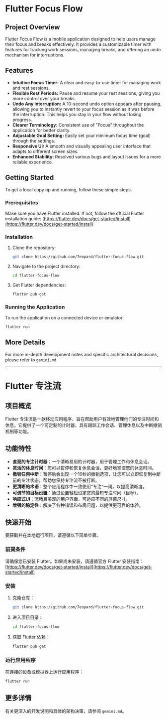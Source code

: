 # Flutter Focus Flow

## Project Overview

Flutter Focus Flow is a mobile application designed to help users manage their focus and breaks effectively. It provides a customizable timer with features for tracking work sessions, managing breaks, and offering an undo mechanism for interruptions.

## Features

- **Intuitive Focus Timer:** A clear and easy-to-use timer for managing work and rest sessions.
- **Flexible Rest Periods:** Pause and resume your rest sessions, giving you more control over your breaks.
- **Undo Any Interruption:** A 10-second undo option appears after pausing, allowing you to instantly revert to your focus session as it was before the interruption. This helps you stay in your flow without losing progress.
- **Clearer Terminology:** Consistent use of "Focus" throughout the application for better clarity.
- **Adjustable Goal Setting:** Easily set your minimum focus time (goal) through the settings.
- **Responsive UI:** A smooth and visually appealing user interface that adapts to different screen sizes.
- **Enhanced Stability:** Resolved various bugs and layout issues for a more reliable experience.

## Getting Started

To get a local copy up and running, follow these simple steps.

### Prerequisites

Make sure you have Flutter installed. If not, follow the official Flutter installation guide:
[https://flutter.dev/docs/get-started/install](https://flutter.dev/docs/get-started/install)

### Installation

1.  Clone the repository:
    ```bash
    git clone https://github.com/7eopard/flutter-focus-flow.git
    ```
2.  Navigate to the project directory:
    ```bash
    cd flutter-focus-flow
    ```
3.  Get Flutter dependencies:
    ```bash
    flutter pub get
    ```

### Running the Application

To run the application on a connected device or emulator:

```bash
flutter run
```

## More Details

For more in-depth development notes and specific architectural decisions, please refer to `gemini.md`.

---

# Flutter 专注流

## 项目概览

Flutter 专注流是一款移动应用程序，旨在帮助用户有效地管理他们的专注时间和休息。它提供了一个可定制的计时器，具有跟踪工作会话、管理休息以及中断撤销机制等功能。

## 功能特性

- **直观的专注计时器**：一个清晰易用的计时器，用于管理工作和休息会话。
- **灵活的休息时间**：您可以暂停和恢复休息会话，更好地掌控您的休息时间。
- **撤销任何中断**：暂停后会出现一个10秒的撤销选项，让您可以立即恢复到中断前的专注状态，帮助您保持专注流不被打断。
- **更清晰的术语**：整个应用程序中一致使用“专注”一词，以提高清晰度。
- **可调节的目标设置**：通过设置轻松设定您的最短专注时间（目标）。
- **响应式UI**：流畅且美观的用户界面，可适应不同的屏幕尺寸。
- **增强的稳定性**：解决了各种错误和布局问题，以提供更可靠的体验。

## 快速开始

要获取并在本地运行项目，请遵循以下简单步骤。

### 前提条件

请确保您已安装 Flutter。如果尚未安装，请遵循官方 Flutter 安装指南：
[https://flutter.dev/docs/get-started/install](https://flutter.dev/docs/get-started/install)

### 安装

1.  克隆仓库：
    ```bash
    git clone https://github.com/7eopard/flutter-focus-flow.git
    ```
2.  进入项目目录：
    ```bash
    cd flutter-focus-flow
    ```
3.  获取 Flutter 依赖：
    ```bash
    flutter pub get
    ```

### 运行应用程序

在连接的设备或模拟器上运行应用程序：

```bash
flutter run
```

## 更多详情

有关更深入的开发说明和具体的架构决策，请参阅 `gemini.md`。